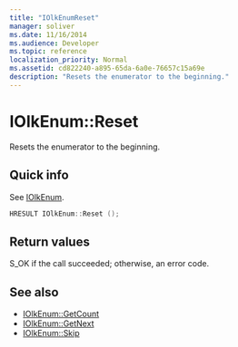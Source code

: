 ```yaml
---
title: "IOlkEnumReset"
manager: soliver
ms.date: 11/16/2014
ms.audience: Developer
ms.topic: reference
localization_priority: Normal
ms.assetid: cd822240-a895-65da-6a0e-76657c15a69e
description: "Resets the enumerator to the beginning."
---
```


# IOlkEnum::Reset

Resets the enumerator to the beginning.
  
## Quick info

See [IOlkEnum](iolkenum.md).
  
```cpp
HRESULT IOlkEnum::Reset ();
```

## Return values

S_OK if the call succeeded; otherwise, an error code.
  
## See also

- [IOlkEnum::GetCount](iolkenum-getcount.md)
- [IOlkEnum::GetNext](iolkenum-getnext.md)
- [IOlkEnum::Skip](iolkenum-skip.md)

